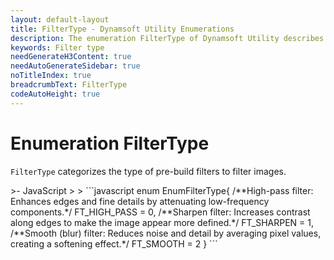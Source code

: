 ```yaml
---
layout: default-layout
title: FilterType - Dynamsoft Utility Enumerations
description: The enumeration FilterType of Dynamsoft Utility describes how to filter images.
keywords: Filter type
needGenerateH3Content: true
needAutoGenerateSidebar: true
noTitleIndex: true
breadcrumbText: FilterType
codeAutoHeight: true
---
```


# Enumeration FilterType

`FilterType` categorizes the type of pre-build filters to filter images.

<div class="sample-code-prefix template2"></div>
   >- JavaScript
   >
>
```javascript
enum EnumFilterType{
   /**High-pass filter: Enhances edges and fine details by attenuating low-frequency components.*/
   FT_HIGH_PASS = 0,
   /**Sharpen filter: Increases contrast along edges to make the image appear more defined.*/
   FT_SHARPEN = 1,
   /**Smooth (blur) filter: Reduces noise and detail by averaging pixel values, creating a softening effect.*/
   FT_SMOOTH = 2
}
```